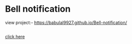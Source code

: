# Bell notification
view project:-  https://babulal9927.github.io/Bell-notification/
##
[click here](https://babulal9927.github.io/Bell-notification/)
